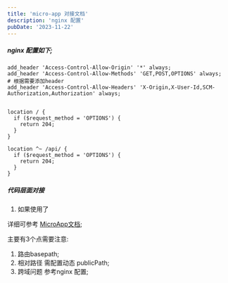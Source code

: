 ```yaml
---
title: 'micro-app 对接文档'
description: 'nginx 配置'
pubDate: '2023-11-22'
---
```


##### nginx 配置如下;

``` nginx
add_header 'Access-Control-Allow-Origin' '*' always;
add_header 'Access-Control-Allow-Methods' 'GET,POST,OPTIONS' always;
# 根据需要添加header
add_header 'Access-Control-Allow-Headers' 'X-Origin,X-User-Id,SCM-Authorization,Authorization' always;


location / {
  if ($request_method = 'OPTIONS') {
    return 204;
  }
}

location ^~ /api/ {
  if ($request_method = 'OPTIONS') {
    return 204;
  }
}
```

##### 代码层面对接

1. 如果使用了 


详细可参考 [MicroApp文档](https://zeroing.jd.com/docs.html#/zh-cn/framework/vue);

主要有3个点需要注意: 
1. 路由basepath;
2. 相对路径 需配置动态 publicPath;
3. 跨域问题 参考nginx 配置;



